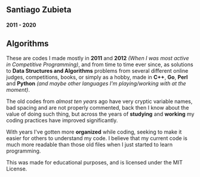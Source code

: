 ## Santiago Zubieta
#### 2011 - 2020

## Algorithms

These are codes I made mostly in **2011** and **2012** _(When I was most active in Competitive Programming)_, and from time to time ever since, as solutions to **Data Structures and Algorithms** problems from several different online judges, competitions, books, or simply as a hobby, made in **C++**, **Go**, **Perl** and **Python** _(and maybe other languages I'm playing/working with at the moment)_.

The old codes from _almost ten years_ ago have very cryptic variable names, bad spacing and are not properly commented, back then I know about the value of doing such thing, but across the years of **studying** and **working** my coding practices have improved significantly.

With years I've gotten more **organized** while coding, seeking to make it easier for others to understand my code. I believe that my current code is much more readable than those old files when I just started to learn programming.

This was made for educational purposes, and is licensed under the MIT License.
